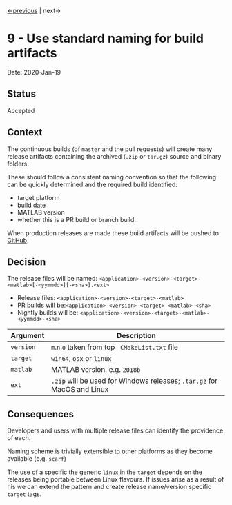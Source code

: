 [<-previous](0008-use-pipeline-builds.md) | next->

# 9 - Use standard naming for build artifacts

Date: 2020-Jan-19

## Status

Accepted

## Context

The continuous builds (of `master` and the pull requests) will create many release artifacts containing the archived (`.zip` or `tar.gz`) source and binary folders.

These should follow a consistent naming convention so that the following can be quickly determined and the required build identified:

- target platform
- build date
- MATLAB version
- whether this is a PR build or branch build.

When production releases are made these build artifacts will be pushed to [GitHub](https://github.com/pace-neutrons).

## Decision

The release files will be named: `<application>-<version>-<target>-<matlab>[-<yymmdd>][-<sha>].<ext>`

- Release files: `<application>-<version>-<target>-<matlab>`
- PR builds will be:`<application>-<version>-<target>-<matlab>-<sha>`
- Nightly builds will be: `<application>-<version>-<target>-<matlab>-<yymmdd>-<sha>`

| Argument | Description |
|------|-----|
|`version`| `m`.`n`.`o` taken from top ` CMakeList.txt` file |
|`target` | `win64`, `osx` or `linux` |
|`matlab` | MATLAB version, e.g. `2018b` |
|`ext`    | `.zip` will be used for Windows releases; `.tar.gz` for MacOS and Linux |

## Consequences

Developers and users with multiple release files can identify the providence of each.

Naming scheme is trivially extensible to other platforms as they become available (e.g. `scarf`)

The use of a specific the generic `linux` in the `target` depends on the releases being portable between Linux flavours. If issues arise as a result of his we can extend the pattern and create release name/version  specific `target` tags.
